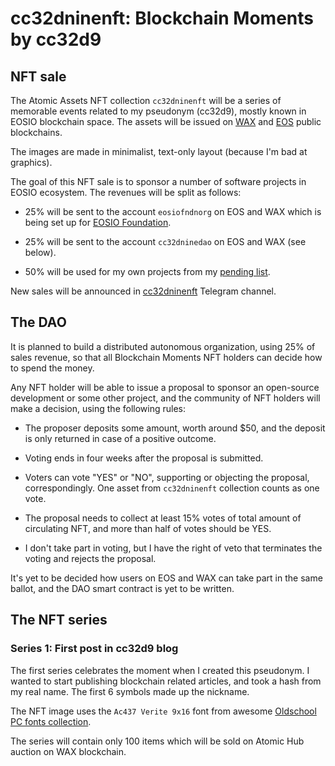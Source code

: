 # cc32dninenft: Blockchain Moments by cc32d9

## NFT sale

The Atomic Assets NFT collection `cc32dninenft` will be a series of
memorable events related to my pseudonym (cc32d9), mostly known in
EOSIO blockchain space. The assets will be issued on
[WAX](https://wax.atomichub.io/explorer/collection/cc32dninenft) and
[EOS](https://eos.atomichub.io/explorer/collection/cc32dninenft)
public blockchains.

The images are made in minimalist, text-only layout (because I'm bad
at graphics).

The goal of this NFT sale is to sponsor a number of software projects
in EOSIO ecosystem. The revenues will be split as follows:

* 25% will be sent to the account `eosiofndnorg` on EOS and WAX which
  is being set up for [EOSIO Foundation](https://eosio.foundation/).

* 25% will be sent to the account `cc32dninedao` on EOS and WAX (see
  below).

* 50% will be used for my own projects from my [pending
  list](https://github.com/cc32d9/cc32d9_ideas_for_EOSIO/blob/master/Needs_Funding.md).

New sales will be announced in
[cc32dninenft](https://t.me/cc32dninenft) Telegram channel.


## The DAO

It is planned to build a distributed autonomous organization, using
25% of sales revenue, so that all Blockchain Moments NFT holders can
decide how to spend the money.

Any NFT holder will be able to issue a proposal to sponsor an
open-source development or some other project, and the community of
NFT holders will make a decision, using the following rules:

* The proposer deposits some amount, worth around $50, and the deposit
  is only returned in case of a positive outcome.

* Voting ends in four weeks after the proposal is submitted.

* Voters can vote "YES" or "NO", supporting or objecting the proposal,
  correspondingly. One asset from `cc32dninenft` collection counts as
  one vote.

* The proposal needs to collect at least 15% votes of total amount of
  circulating NFT, and more than half of votes should be YES.

* I don't take part in voting, but I have the right of veto that
  terminates the voting and rejects the proposal.

It's yet to be decided how users on EOS and WAX can take part in the
same ballot, and the DAO smart contract is yet to be written.


## The NFT series

### Series 1: First post in cc32d9 blog

The first series celebrates the moment when I created this
pseudonym. I wanted to start publishing blockchain related articles,
and took a hash from my real name. The first 6 symbols made up the
nickname.

The NFT image uses the `Ac437 Verite 9x16` font from awesome
[Oldschool PC fonts
collection](https://int10h.org/oldschool-pc-fonts/).

The series will contain only 100 items which will be sold on Atomic
Hub auction on WAX blockchain.




